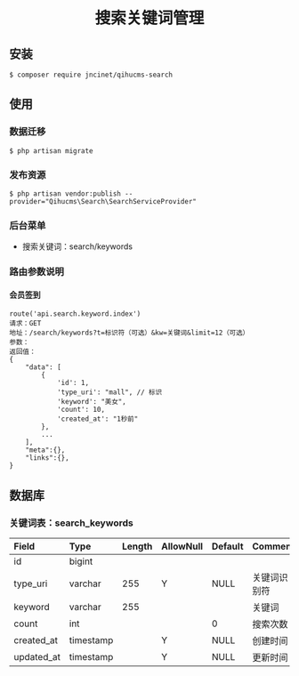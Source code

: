 <h1 align="center">搜索关键词管理</h1>

## 安装
```shell
$ composer require jncinet/qihucms-search
```

## 使用
### 数据迁移
```shell
$ php artisan migrate
```

### 发布资源
```shell
$ php artisan vendor:publish --provider="Qihucms\Search\SearchServiceProvider"
```

### 后台菜单
+ 搜索关键词：search/keywords

### 路由参数说明

#### 会员签到

```
route('api.search.keyword.index')
请求：GET
地址：/search/keywords?t=标识符（可选）&kw=关键词&limit=12（可选）
参数：
返回值：
{
    "data": [
        {
            'id': 1,
            'type_uri': "mall", // 标识
            'keyword': "美女",
            'count': 10,
            'created_at': "1秒前"
        },
        ...
    ],
    "meta":{},
    "links":{},
}

```

## 数据库
### 关键词表：search_keywords
| Field             | Type      | Length    | AllowNull | Default   | Comment   |
| :----             | :----     | :----     | :----     | :----     | :----     |
| id                | bigint    |           |           |           |           |
| type_uri          | varchar   | 255       | Y         | NULL      | 关键词识别符 |
| keyword           | varchar   | 255       |           |           | 关键词      |
| count             | int       |           |           | 0         | 搜索次数    |
| created_at        | timestamp |           | Y         | NULL      | 创建时间    |
| updated_at        | timestamp |           | Y         | NULL      | 更新时间    |
